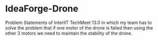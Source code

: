 # IdeaForge-Drone
Problem Statements of InterIIT TechMeet 13.0 in which my team has to solve the problem that if one motor of the drone is falied then using the other 3 motors we need to maintain the stability of the drone.
